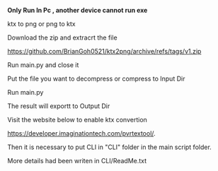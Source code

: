 **Only Run In Pc , another device cannot run exe**

ktx to png or png to ktx

Download the zip and extracrt the file

https://github.com/BrianGoh0521/ktx2png/archive/refs/tags/v1.zip

Run main.py and close it

Put the file you want to decompress or compress to Input Dir

Run main.py

The result will exportt to Output Dir

Visit the website below to enable ktx convertion

https://developer.imaginationtech.com/pvrtextool/.

Then it is necessary to put CLI in "CLI" folder in the main script folder.

More details had been writen in CLI/ReadMe.txt
